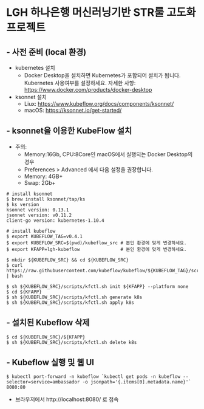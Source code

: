 # LGH 하나은행 머신러닝기반 STR룰 고도화 프로젝트

## - 사전 준비 (local 환경)

- kubernetes 설치
  - Docker Desktop을 설치하면 Kubernetes가 포함되어 설치가 됩니다. Kubernetes 사용여부를 설정하세요. 자세한 사항: https://www.docker.com/products/docker-desktop
- ksonnet 설치
  - Liux: https://www.kubeflow.org/docs/components/ksonnet/
  - macOS: https://ksonnet.io/get-started/

## - ksonnet을 이용한 KubeFlow 설치

- 주의:
  - Memory:16Gb, CPU:8Core인 macOS에서 실행되는 Docker Desktop의 경우
  - Preferences > Advanced 에서 다음 설정을 권장합니다.
  - Memory: 4GB+
  - Swap: 2Gb+

```
# install ksonnet
$ brew install ksonnet/tap/ks
$ ks version
ksonnet version: 0.13.1
jsonnet version: v0.11.2
client-go version: kubernetes-1.10.4

# install kubeflow
$ export KUBEFLOW_TAG=v0.4.1
$ export KUBEFLOW_SRC=$(pwd)/kubeflow_src # 본인 환경에 맞게 변경하세요.
$ export KFAPP=lgh-kubeflow               # 본인 환경에 맞게 변경하세요.

$ mkdir ${KUBEFLOW_SRC} && cd ${KUBEFLOW_SRC}
$ curl https://raw.githubusercontent.com/kubeflow/kubeflow/${KUBEFLOW_TAG}/scripts/download.sh | bash

$ sh ${KUBEFLOW_SRC}/scripts/kfctl.sh init ${KFAPP} --platform none
$ cd ${KFAPP}
$ sh ${KUBEFLOW_SRC}/scripts/kfctl.sh generate k8s
$ sh ${KUBEFLOW_SRC}/scripts/kfctl.sh apply k8s
```

## - 설치된 Kubeflow 삭제

```
$ cd ${KUBEFLOW_SRC}/${KFAPP}
$ sh ${KUBEFLOW_SRC}/scripts/kfctl.sh delete k8s
```

## - Kubeflow 실행 및 웹 UI

```
$ kubectl port-forward -n kubeflow `kubectl get pods -n kubeflow --selector=service=ambassador -o jsonpath='{.items[0].metadata.name}'` 8080:80
```

- 브라우저에서 http://localhost:8080/ 로 접속
